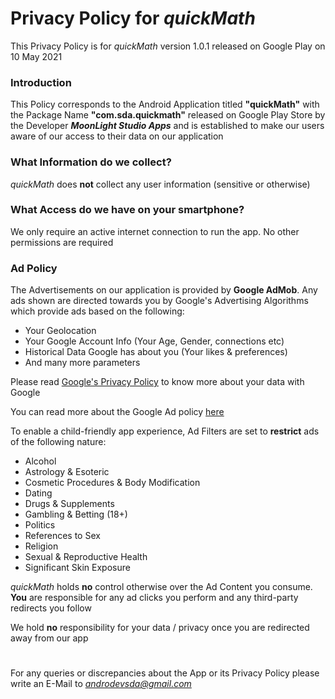# Privacy Policy for *quickMath*

This Privacy Policy is for *quickMath* version 1.0.1 released on Google Play on 10 May 2021

### Introduction

This Policy corresponds to the Android Application titled **"quickMath"** with the Package Name **"com.sda.quickmath"** released on Google Play Store by the Developer ***MoonLight Studio Apps*** and is established to make our users aware of our access to their data on our application

### What Information do we collect?

*quickMath* does **not** collect any user information (sensitive or otherwise)

### What Access do we have on your smartphone?

We only require an active internet connection to run the app. No other permissions are required

### Ad Policy

The Advertisements on our application is provided by **Google AdMob**. Any ads shown are directed towards you by Google's Advertising Algorithms which provide ads based on the following:
- Your Geolocation
- Your Google Account Info (Your Age, Gender, connections etc)
- Historical Data Google has about you (Your likes & preferences)
- And many more parameters

Please read [Google's Privacy Policy](https://policies.google.com/privacy) to know more about your data with Google

You can read more about the Google Ad policy [here](https://support.google.com/adspolicy/answer/6008942)

To enable a child-friendly app experience, Ad Filters are set to **restrict** ads of the following nature:
- Alcohol
- Astrology & Esoteric
- Cosmetic Procedures & Body Modification
- Dating
- Drugs & Supplements
- Gambling & Betting (18+)
- Politics
- References to Sex
- Religion
- Sexual & Reproductive Health
- Significant Skin Exposure

*quickMath* holds **no** control otherwise over the Ad Content you consume. **You** are responsible for any ad clicks you perform and any third-party redirects you follow

We hold **no** responsibility for your data / privacy once you are redirected away from our app

#

For any queries or discrepancies about the App or its Privacy Policy please write an E-Mail to *[androdevsda@gmail.com](mailto:androdevsda@gmail.com)*
